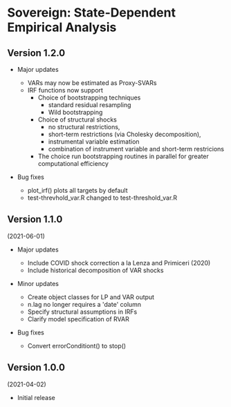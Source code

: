 # Sovereign: State-Dependent Empirical Analysis  

## Version 1.2.0

- Major updates
    - VARs may now be estimated as Proxy-SVARs
    - IRF functions now support
      - Choice of bootstrapping techniques 
        - standard residual resampling
        - Wild bootstrapping
      - Choice of structural shocks 
        - no structural restrictions, 
        - short-term restrictions (via Cholesky decomposition), 
        - instrumental variable estimation  
        - combination of instrument variable and short-term restricions  
      - The choice run bootstrapping routines in parallel for greater computational efficiency  
   
- Bug fixes
    - plot_irf() plots all targets by default 
    - test-threvhold_var.R changed to test-threshold_var.R

## Version 1.1.0   
(2021-06-01)

- Major updates
    - Include COVID shock correction a la Lenza and Primiceri (2020)
    - Include historical decomposition of VAR shocks
      
- Minor updates
    - Create object classes for LP and VAR output  
    - n.lag no longer requires a 'date' column 
    - Specify structural assumptions in IRFs  
    - Clarify model specification of RVAR  

- Bug fixes
    - Convert errorConditiont() to stop()   

## Version 1.0.0 
(2021-04-02)

- Initial release 
